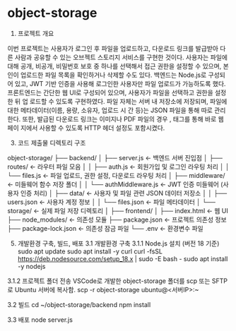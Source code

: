 # object-storage

1. 프로젝트 개요

이번 프로젝트는 사용자가 로그인 후 파일을 업로드하고, 다운로드 링크를 발급받아 다른 사람과
공유할 수 있는 오브젝트 스토리지 서비스를 구현한 것이다.
사용자는 파일에 대해 공개, 비공개, 비밀번호 보호 중 하나를 선택해서 접근 권한을 설정할 수
있으며, 본인이 업로드한 파일 목록을 확인하거나 삭제할 수도 있다.
백엔드는 Node.js로 구성되어 있고, JWT 기반 인증을 사용해 로그인한 사용자만 파일 업로드가
가능하도록 했다.
프론트엔드는 간단한 웹 UI로 구성되어 있으며, 사용자가 파일을 선택하고 권한을 설정한 뒤 업
로드할 수 있도록 구현하였다.
파일 자체는 서버 내 저장소에 저장되며, 파일에 대한 메타데이터(이름, 용량, 소유자, 업로드 시
간 등)는 JSON 파일을 통해 따로 관리한다.
또한, 발급된 다운로드 링크는 이미지나 PDF 파일의 경우 <img>, <a> 태그를 통해 바로 웹 페이
지에서 사용할 수 있도록 HTTP 헤더 설정도 포함시켰다.

3. 코드 제출물 디렉토리 구조

   
object-storage/
├── backend/
│ ├── server.js ← 백엔드 서버 진입점
│ ├── routes/ ← 라우터 파일 모음
│ │ ├── auth.js ← 회원가입 및 로그인 라우팅 처리
│ │ └── files.js ← 파일 업로드, 권한 설정, 다운로드 라우팅 처리
│ ├── middleware/ ← 미들웨어 함수 저장 폴더
│ │ └── authMiddleware.js ← JWT 인증 미들웨어 (사용자 인증 처리)
│ ├── data/ ← 사용자 및 파일 관련 JSON 데이터 저장소
│ │ ├── users.json ← 사용자 계정 정보
│ │ └── files.json ← 파일 메타데이터
│ └── storage/ ← 실제 파일 저장 디렉토리
│
├── frontend/
│ ├── index.html ← 웹 UI
├── node_modules/ ← 의존성 모듈
├── package.json ← 프로젝트 의존성 정보
├── package-lock.json ← 의존성 잠금 파일
└── .env ← 환경변수 파일

5. 개발환경 구축, 빌드, 배포
3.1 개발환경 구축
3.1.1 Node.js 설치 (버전 18 기준)
sudo apt update
sudo apt install -y curl
curl -fsSL https://deb.nodesource.com/setup_18.x | sudo -E bash -
sudo apt install -y nodejs

3.1.2 프로젝트 폴더 전송
VSCode로 개발한 object-storage 폴더를 scp 또는 SFTP로 Ubuntu 서버에 복사함.
scp -r object-storage ubuntu@<서버IP>:~

3.2 빌드
cd ~/object-storage/backend
npm install

3.3 배포
node server.js
